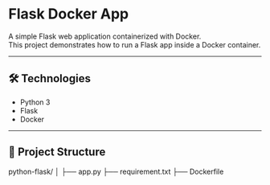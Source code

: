 # Flask Docker App

A simple Flask web application containerized with Docker.  
This project demonstrates how to run a Flask app inside a Docker container.

---

## 🛠️ Technologies

- Python 3  
- Flask
- Docker

---

## 📁 Project Structure

python-flask/
│
├── app.py
├── requirement.txt
├── Dockerfile

